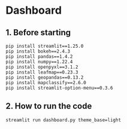 # Dashboard

## 1. Before starting
	pip install streamlit==1.25.0
	pip install bokeh==2.4.3	   
	pip install pandas==1.4.2
	pip install numpy==1.22.4
	pip install openpyxl==3.1.2
	pip install leafmap==0.23.3
	pip install geopandas==0.13.2
	pip install mapclassify==2.6.0
	pip install streamlit-option-menu==0.3.6

## 2. How to run the code
	streamlit run dashboard.py theme_base=light